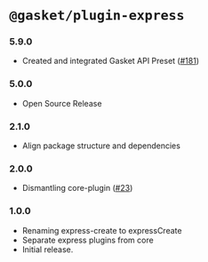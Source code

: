 # `@gasket/plugin-express`

### 5.9.0

- Created and integrated Gasket API Preset ([#181])

### 5.0.0

- Open Source Release

### 2.1.0

- Align package structure and dependencies

### 2.0.0

- Dismantling core-plugin ([#23])

### 1.0.0

- Renaming express-create to expressCreate
- Separate express plugins from core
- Initial release.

[#23]: https://github.com/godaddy/gasket/pull/23
[#181]: https://github.com/godaddy/gasket/pull/181